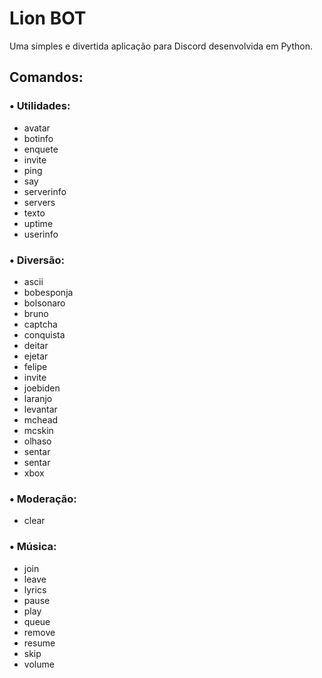 # Lion BOT

Uma simples e divertida aplicação para Discord desenvolvida em Python.

## Comandos:

### • Utilidades:

* avatar
* botinfo
* enquete
* invite
* ping
* say
* serverinfo
* servers
* texto
* uptime
* userinfo

### • Diversão:

* ascii 
* bobesponja 
* bolsonaro 
* bruno 
* captcha 
* conquista 
* deitar 
* ejetar 
* felipe 
* invite 
* joebiden 
* laranjo 
* levantar
* mchead 
* mcskin 
* olhaso 
* sentar 
* sentar 
* xbox

### • Moderação:

* clear


### • Música:

* join
* leave
* lyrics
* pause
* play
* queue
* remove
* resume
* skip
* volume

